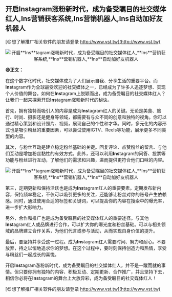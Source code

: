 ## **开启**Ins**tagram涨粉新时代，成为备受瞩目的社交媒体红人,**Ins**营销获客系统,**Ins**营销机器人,**Ins**自动加好友机器人**

[😍想了解推广相关软件的朋友请登录 http://www.vst.tw](http://www.vst.tw)

 <center><img src="https://vst.tw/MP4/tuiguang/png/2.png" alt="开启**Ins**tagram涨粉新时代，成为备受瞩目的社交媒体红人,**Ins**营销获客系统,**Ins**营销机器人,**Ins**自动加好友机器人"></center>

**😄正文：**

在这个数字化时代，社交媒体成为了人们展示自我、分享生活的重要平台。而**Ins**tagram作为全球最受欢迎的社交媒体之一，已经成为了许多人追逐梦想、实现个人价值的舞台。如何在**Ins**tagram上脱颖而出，成为备受瞩目的社交媒体红人？让我们一起来探索开启**Ins**tagram涨粉新时代的秘诀。

首先，拥有独特而吸引人的内容是成为**Ins**tagram红人的关键。无论是美食、旅行、时尚、摄影还是健身等领域，都需要有与众不同的创意和独特的视角。你可以通过精心策划和设计照片、视频，展现自己的个性和才华。同时，多元化的内容形式也是吸引粉丝的重要因素，可以尝试使用IGTV、Reels等功能，展示更多不同类型的内容。

其次，与粉丝互动是建立稳定粉丝基础的关键。回复评论、点赞粉丝的留言、与他们互动是增加粉丝黏性的有效方式。此外，还可以利用**Ins**tagram的问答、投票等功能与粉丝进行互动，了解他们的需求和兴趣，进而提供更符合他们口味的内容。

 <center><img src="https://vst.tw/MP4/tuiguang/png/6.png" alt="开启**Ins**tagram涨粉新时代，成为备受瞩目的社交媒体红人,**Ins**营销获客系统,**Ins**营销机器人,**Ins**自动加好友机器人"></center>

第三，定期更新和保持活跃也是成为**Ins**tagram红人的重要要素。定期发布新内容，保持频率稳定，不仅可以吸引更多的关注，还能够让粉丝对你的账号产生依赖感。同时，通过使用合适的标签和关键词，可以提高你的内容在搜索中的曝光率，进一步扩大影响力。

另外，合作和推广也是成为备受瞩目的社交媒体红人的重要途径。与其他**Ins**tagram红人或品牌进行合作，可以扩大你的曝光度和粉丝基础。可以与相关领域的品牌建立合作关系，为他们代言或参与活动，从而实现自身价值的提升。

最后，要坚持并享受这一过程。成为**Ins**tagram红人需要时间、努力和耐心。不要放弃，持之以恒地追求你的梦想。在这个过程中，要时刻保持创造力和热情，享受与粉丝们一起成长的喜悦。

开启**Ins**tagram涨粉新时代，成为备受瞩目的社交媒体红人，并不是一蹴而就的事情。但只要你拥有独特的内容、积极互动、定期更新、合作推广，并且坚持下去，相信你必将在**Ins**tagram的舞台上大放异彩，成为备受瞩目的社交媒体红人！

[😍想了解推广相关软件的朋友请登录 http://www.vst.tw](http://www.vst.tw)



